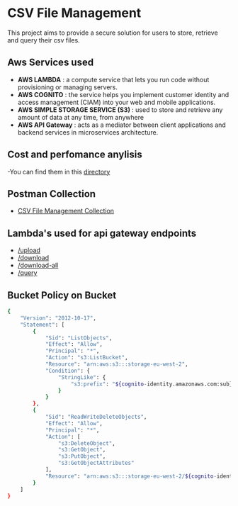 # CSV File Management

This project aims to provide a secure solution for users to store, retrieve and query their csv files.

## Aws Services used 

- **AWS LAMBDA** : a compute service that lets you run code without provisioning or managing servers.
- **AWS COGNITO** : the service helps you implement customer identity and access management (CIAM) into your web and mobile applications.
- **AWS SIMPLE STORAGE SERVICE (S3)** : used to store and retrieve any amount of data at any time, from anywhere
- **AWS API Gateway** : acts as a mediator between client applications and backend services in microservices architecture.


## Cost and perfomance anylisis 

-You can find them in this [directory](costs-and-metrics/)

## Postman Collection
- [CSV File Management Collection](postman-collection)
## Lambda's used for api gateway endpoints

- [/upload](s3-upload-eu-west-2/lambda_function.py)
- [/download](s3-download-eu-west-2/lambda_function.py)
- [/download-all](s3-list-files-eu-west-2/lambda_function.py)
- [/query](sql-select-lambda-eu-west-2/lambda_function.py)

## Bucket Policy on Bucket

```sh
{
    "Version": "2012-10-17",
    "Statement": [
        {
            "Sid": "ListObjects",
            "Effect": "Allow",
            "Principal": "*",
            "Action": "s3:ListBucket",
            "Resource": "arn:aws:s3:::storage-eu-west-2",
            "Condition": {
                "StringLike": {
                    "s3:prefix": "${cognito-identity.amazonaws.com:sub}/*"
                }
            }
        },
        {
            "Sid": "ReadWriteDeleteObjects",
            "Effect": "Allow",
            "Principal": "*",
            "Action": [
                "s3:DeleteObject",
                "s3:GetObject",
                "s3:PutObject",
                "s3:GetObjectAttributes"
            ],
            "Resource": "arn:aws:s3:::storage-eu-west-2/${cognito-identity.amazonaws.com:sub}/*"
        }
    ]
}
```